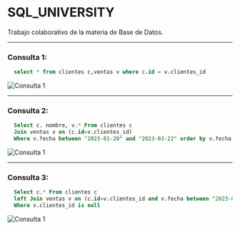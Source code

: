 # SQL_UNIVERSITY
Trabajo colaborativo de la materia de Base de Datos.

---
<h3>Consulta 1:</h3>

```SQL
  select * from clientes c,ventas v where c.id = v.clientes_id
```

<div>
  <img src="https://github.com/santander123/SQL_UNIVERSITY/blob/main/01.%20Proyecto_Tienda/Images/Consulta%201.png" alt="Consulta 1">
</div>

---
<h3>Consulta 2:</h3>

```SQL
  Select c. nombre, v.* From clientes c 
  Join ventas v on (c.id=v.clientes_id) 
  Where v.fecha between "2023-01-20" and "2023-03-22" order by v.fecha asc
```
<div>
  <img src="https://github.com/santander123/SQL_UNIVERSITY/blob/main/01.%20Proyecto_Tienda/Images/Consulta%202.png" alt="Consulta 1">
</div>

---
<h3>Consulta 3:</h3>

```SQL
  Select c.* From clientes c 
  left Join ventas v on (c.id=v.clientes_id and v.fecha between "2023-01-21" and "2023-03-21" )
  Where v.clientes_id is null
```

<div>
  <img src="https://github.com/santander123/SQL_UNIVERSITY/blob/main/01.%20Proyecto_Tienda/Images/Consulta%203.png" alt="Consulta 1">
</div>

